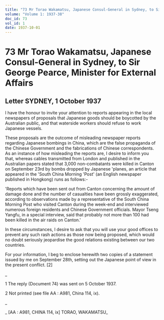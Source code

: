 ```yaml
---
title: "73 Mr Torao Wakamatsu, Japanese Consul-General in Sydney, to Sir George Pearce, Minister for External Affairs"
volume: "Volume 1: 1937-38"
doc_id: 73
vol_id: 1
date: 1937-10-01
---
```


# 73 Mr Torao Wakamatsu, Japanese Consul-General in Sydney, to Sir George Pearce, Minister for External Affairs

## Letter SYDNEY, 1 October 1937

I have the honour to invite your attention to reports appearing in the local newspapers of proposals that Japanese goods should be boycotted by the Australian public, and that waterside workers should refuse to work Japanese vessels.

These proposals are the outcome of misleading newspaper reports regarding Japanese bombings in China, which are the false propaganda of the Chinese Government and the fabrications of Chinese correspondents. As an instance of how misleading the reports are, I desire to inform you that, whereas cables transmitted from London and published in the Australian papers stated that 3,000 non-combatants were killed in Canton on September 23rd by bombs dropped by Japanese 'planes, an article that appeared in the 'South China Morning 'Post' (an English newspaper published in Hongkong) runs as follows:-

'Reports which have been sent out from Canton concerning the amount of damage done and the number of casualties have been grossly exaggerated, according to observations made by a representative of the South China Morning Post who visited Canton during the week-end and interviewed numerous foreign residents and Chinese Government officials. Mayor Tseng Yangfu, in a special interview, said that probably not more than 100 had been killed in the air raids on Canton.'

In these circumstances, I desire to ask that you will use your good offices to prevent any such rash actions as those now being proposed, which would no doubt seriously jeopardise the good relations existing between our two countries.

For your information, I beg to enclose herewith two copies of a statement issued by me on September 28th, setting out the Japanese point of view in the present conflict. [2]

_

1 The reply (Document 74) was sent on 5 October 1937.

2 Not printed (see file AA : A981, China 114, ix).

_

_ [AA : A981, CHINA 114, ix] TORAO, WAKAMATSU_
